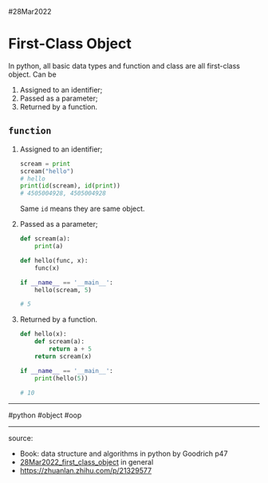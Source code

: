 #28Mar2022

# First-Class Object

In python, all basic data types and function and class are all first-class object. Can be 

1. Assigned to an identifier;
2. Passed as a parameter;
3. Returned by a function.

## `function`

1. Assigned to an identifier;

   ```python
   scream = print
   scream("hello")
   # hello
   print(id(scream), id(print))
   # 4505004928, 4505004928
   ```

   Same `id` means they are same object.

2. Passed as a parameter;

   ```python
   def scream(a):
       print(a)
   
   def hello(func, x):
       func(x)
   
   if __name__ == '__main__':
       hello(scream, 5)
   
   # 5
   ```

3. Returned by a function.
   ```python
   def hello(x):
       def scream(a):
           return a + 5
       return scream(x)
   
   if __name__ == '__main__':
       print(hello(5))
   
   # 10
   ```

   

---

#python #object #oop

---

source:

- Book: data structure and algorithms in python by Goodrich p47
- [28Mar2022_first_class_object](../general/28Mar2022_first_class_object.md) in general
- https://zhuanlan.zhihu.com/p/21329577